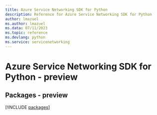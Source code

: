 ```yaml
---
title: Azure Service Networking SDK for Python
description: Reference for Azure Service Networking SDK for Python
author: lmazuel
ms.author: lmazuel
ms.data: 07/11/2023
ms.topic: reference
ms.devlang: python
ms.service: servicenetworking
---
```

# Azure Service Networking SDK for Python - preview
## Packages - preview
[!INCLUDE [packages](service-networking-index.md)]
